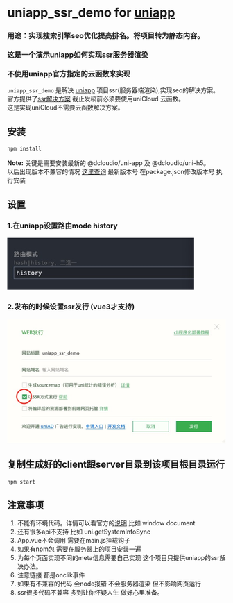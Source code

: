 # uniapp_ssr_demo for  <a href="https://uniapp.dcloud.net.cn">uniapp</a>
### 用途：实现搜索引擎seo优化提高排名。将项目转为静态内容。<br><br>这是一个演示uniapp如何实现ssr服务器渲染<br><br>不使用uniapp官方指定的云函数来实现

`uniapp_ssr_demo` 是解决 [uniapp](https://uniapp.dcloud.net.cn) 项目ssr(服务器端渲染),实现seo的解决方案。
<br>官方提供了[ssr解决方案](https://doc.dcloud.net.cn/uni-app-x/web/ssr.html) 截止发稿前必须要使用uniCloud 云函数。
<br>这是实现uniCloud不需要云函数解决方案。



## 安装

```sh
npm install
```

**Note:** 关键是需要安装最新的 @dcloudio/uni-app 及 @dcloudio/uni-h5。 <br>
以后出现版本不兼容的情况 [这里查询](https://github.com/dcloudio/uni-app/tags) 最新版本号
在package.json修改版本号 执行安装




## 设置

### 1.在uniapp设置路由mode   **history**
<img src="./img/1724013127179.jpg">

### 2.发布的时候设置ssr发行 (vue3才支持)
<img src="./img/1724012956765.jpg">

## 复制生成好的client跟server目录到该项目根目录运行

```sh
npm start
```
## 注意事项
1. 不能有环境代码。详情可以看官方的[说明](https://doc.dcloud.net.cn/uni-app-x/web/ssr.html) 比如 window document 
2. 还有很多api不支持 比如 uni.getSystemInfoSync
3. App.vue不会调用 需要在main.js挂载钩子
4. 如果有npm包 需要在服务器上的项目安装一遍
5. 为每个页面实现不同的meta信息需要自己实现 这个项目只提供uniapp的ssr解决办法。
6. 注意链接 都是onclik事件 
7. 如果有不兼容的代码 会node报错 不会服务器渲染 但不影响网页运行
8. ssr很多代码不兼容 多到让你怀疑人生 做好心里准备。
